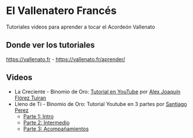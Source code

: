 El Vallenatero Francés
======================

Tutoriales videos para aprender a tocar el Acordeón Vallenato

Donde ver los tutoriales
------------------------

https://vallenato.fr - https://vallenato.fr/aprender/

Videos
------

* La Creciente - Binomio de Oro: [Tutorial en YouTube](https://www.youtube.com/watch?v=Su4i201RV2o) por [Alex Joaquín Flórez Tuiran](https://www.youtube.com/channel/UCGUvzzqm0rSN7clL-a3DCig)
* Lleno de Ti - Binomio de Oro: Tutorial Youtube en 3 partes por [Santiago Perez](https://www.youtube.com/channel/UC6ZCBNq84ISIRM7a9a9As6w)
  - [Parte 1: Intro](https://www.youtube.com/watch?v=-SiG1huU0wA)
  - [Parte 2: Intermedio](https://www.youtube.com/watch?v=cEKE989EGwg)
  - [Parte 3: Acompañamientos](https://www.youtube.com/watch?v=ZWL2D6iPjss)
